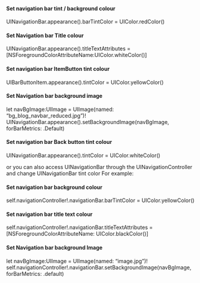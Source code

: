 #### Set navigation bar tint / background colour
UINavigationBar.appearance().barTintColor = UIColor.redColor()

#### Set Navigation bar Title colour
UINavigationBar.appearance().titleTextAttributes = [NSForegroundColorAttributeName:UIColor.whiteColor()]

#### Set navigation bar ItemButton tint colour
UIBarButtonItem.appearance().tintColor = UIColor.yellowColor()

#### Set Navigation bar background image
let navBgImage:UIImage = UIImage(named: “bg_blog_navbar_reduced.jpg”)!
UINavigationBar.appearance().setBackgroundImage(navBgImage, forBarMetrics: .Default)

#### Set navigation bar Back button tint colour
UINavigationBar.appearance().tintColor = UIColor.whiteColor()

or you can also access UINavigationBar through the UINavigationController and change UINavigationBar tint color For example:

#### Set navigation bar background colour
self.navigationController!.navigationBar.barTintColor = UIColor.yellowColor()

#### Set navigation bar title text colour
self.navigationController!.navigationBar.titleTextAttributes = [NSForegroundColorAttributeName: UIColor.blackColor()]

#### Set Navigation bar background Image
let navBgImage:UIImage = UIImage(named: “image.jpg”)!
self.navigationController!.navigationBar.setBackgroundImage(navBgImage,
forBarMetrics: .default)

